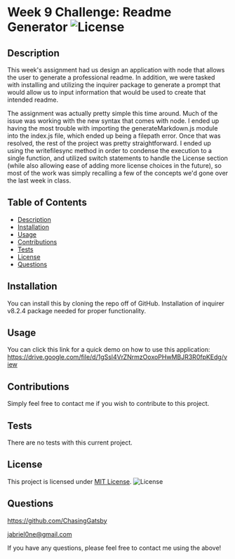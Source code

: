 # Week 9 Challenge: Readme Generator ![License](https://img.shields.io/badge/License-MIT-yellow.svg)

## Description

This week's assignment had us design an application with node that allows the user to generate a professional readme. In addition, we were tasked with installing and utilizing the inquirer package to generate a prompt that would allow us to input information that would be used to create that intended readme.

The assignment was actually pretty simple this time around. Much of the issue was working with the new syntax that comes with node. I ended up having the most trouble with importing the generateMarkdown.js module into the index.js file, which ended up being a filepath error. Once that was resolved, the rest of the project was pretty straightforward. I ended up using the writefilesync method in order to condense the execution to a single function, and utilized switch statements to handle the License section (while also allowing ease of adding more license choices in the future), so most of the work was simply recalling a few of the concepts we'd gone over the last week in class.

## Table of Contents

- [Description](#description)
- [Installation](#installation)
- [Usage](#usage)
- [Contributions](#contributions)
- [Tests](#tests)
- [License](#license)
- [Questions](#questions)

## Installation

You can install this by cloning the repo off of GitHub. Installation of inquirer v8.2.4 package needed for proper functionality.

## Usage

You can click this link for a quick demo on how to use this application: https://drive.google.com/file/d/1gSsl4VrZNrmzOoxoPHwMBJR3R0fpKEdg/view

## Contributions

Simply feel free to contact me if you wish to contribute to this project.

## Tests

There are no tests with this current project.

## License

This project is licensed under [MIT License](https://opensource.org/licenses/MIT). ![License](https://img.shields.io/badge/License-MIT-yellow.svg)

## Questions

https://github.com/ChasingGatsby

jabriel0ne@gmail.com

If you have any questions, please feel free to contact me using the above!
